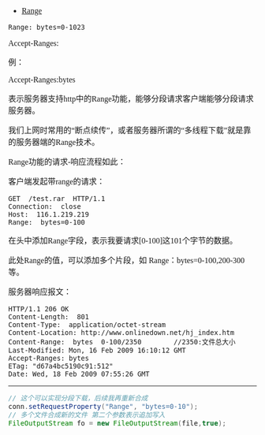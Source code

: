 <font face="Simsun" size=3>

- [Range](https://developer.mozilla.org/zh-CN/docs/Web/HTTP/Range_requests)

~~~
Range: bytes=0-1023
~~~


Accept-Ranges:

例：

Accept-Ranges:bytes

表示服务器支持http中的Range功能，能够分段请求客户端能够分段请求服务器。

我们上网时常用的“断点续传”，或者服务器所谓的“多线程下载”就是靠的服务器端的Range技术。

Range功能的请求-响应流程如此：

客户端发起带range的请求：

~~~
GET  /test.rar  HTTP/1.1
Connection:  close
Host:  116.1.219.219
Range:  bytes=0-100
~~~

在头中添加Range字段，表示我要请求[0-100]这101个字节的数据。

此处Range的值，可以添加多个片段，如 Range：bytes=0-100,200-300等。

服务器响应报文：

~~~
HTTP/1.1 206 OK
Content-Length:  801     
Content-Type:  application/octet-stream 
Content-Location: http://www.onlinedown.net/hj_index.htm
Content-Range:  bytes  0-100/2350        //2350:文件总大小
Last-Modified: Mon, 16 Feb 2009 16:10:12 GMT
Accept-Ranges: bytes
ETag: "d67a4bc5190c91:512"
Date: Wed, 18 Feb 2009 07:55:26 GMT
~~~

---

~~~java
// 这个可以实现分段下载，后续我再重新合成
conn.setRequestProperty("Range", "bytes=0-10"); 
// 多个文件合成新的文件 第二个参数表示追加写入
FileOutputStream fo = new FileOutputStream(file,true);
~~~

</font>